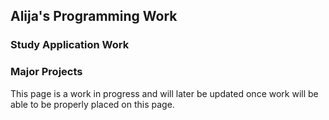 ## Alija's Programming Work


### Study Application Work


### Major Projects

This page is a work in progress and will later be updated once work will be able to be properly placed on this page.
